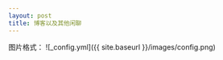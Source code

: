 ```yaml
---
layout: post
title: 博客以及其他闲聊
---
```


图片格式：
\!\[_config.yml](\{\{ site.baseurl \}\}/images/config.png)